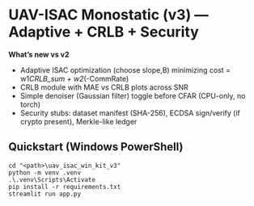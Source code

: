 # UAV-ISAC Monostatic (v3) — Adaptive + CRLB + Security

**What’s new vs v2**
- Adaptive ISAC optimization (choose slope,B) minimizing cost = w1*CRLB_sum + w2*(-CommRate)
- CRLB module with MAE vs CRLB plots across SNR
- Simple denoiser (Gaussian filter) toggle before CFAR (CPU-only, no torch)
- Security stubs: dataset manifest (SHA-256), ECDSA sign/verify (if crypto present), Merkle-like ledger

## Quickstart (Windows PowerShell)
```
cd "<path>\uav_isac_win_kit_v3"
python -m venv .venv
.\.venv\Scripts\Activate
pip install -r requirements.txt
streamlit run app.py
```
